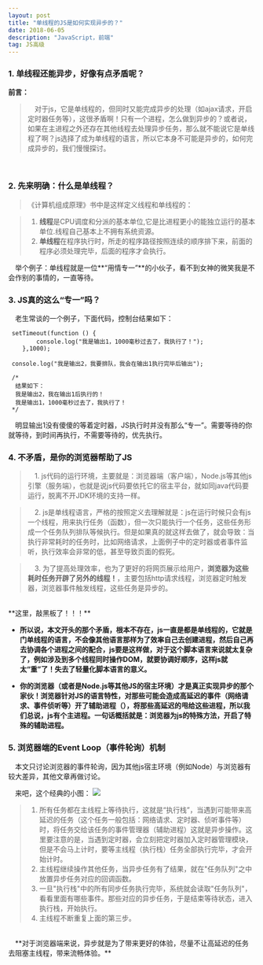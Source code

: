 ```yaml
---
layout: post
title: "单线程的JS是如何实现异步的？"
date: 2018-06-05
description: "JavaScript，前端"
tag: JS高级 
--- 
```

### **1. 单线程还能异步，好像有点矛盾呢？**
**前言：**	

> &emsp;对于js，它是单线程的，但同时又能完成异步的处理（如ajax请求，开启定时器任务等），这很矛盾啊！只有一个进程，怎么做到异步的？或者说，如果在主进程之外还存在其他线程去处理异步任务，那么就不能说它是单线程了啊？js选择了成为单线程的语言，所以它本身不可能是异步的，如何完成异步的，我们慢慢探讨。

<br>

### **2. 先来明确：什么是单线程？**

>《计算机组成原理》书中是这样定义线程和单线程的：

> 1. **线程**是CPU调度和分派的基本单位,它是比进程更小的能独立运行的基本单位.线程自己基本上不拥有系统资源。
> 2. **单线程**在程序执行时，所走的程序路径按照连续的顺序排下来，前面的程序必须处理完毕，后面的程序才会执行。

&emsp;举个例子：单线程就是一位**“用情专一”**的小伙子，看不到女神的微笑我是不会作别的事情的，一直等待。

### **3. JS真的这么“专一”吗？**	
&emsp;老生常谈的一个例子，下面代码，控制台结果如下：

	 setTimeout(function () {
	        console.log("我是输出1，1000毫秒过去了，我执行了！");
	    },1000);
	
	 console.log("我是输出2，我要排队，我会在输出1执行完毕后输出");
	 
	 /*		
	  结果如下：
	  我是输出2，我在输出1后执行的！
	  我是输出1，1000毫秒过去了，我执行了！
	 */
	 
&emsp;明显输出1没有傻傻的等着定时器，JS执行时并没有那么“专一”。需要等待的你就等待，到时间再执行，不需要等待的，优先执行。

### **4. 不矛盾，是你的浏览器帮助了JS**

> &emsp;1. js代码的运行环境，主要就是：浏览器端（客户端），Node.js等其他js引擎（服务端），也就是说js代码要依托它的宿主平台，就如同java代码要运行，脱离不开JDK环境的支持一样。

> &emsp;2. js是单线程语言，严格的按照定义去理解就是：js在运行时候只会有js一个线程，用来执行任务（函数），但一次只能执行一个任务，这些任务形成一个任务队列排队等候执行。但是如果真的就这样去做了，就会导致：当执行非常耗时的任务时，比如网络请求，上面例子中的定时器或者事件监听，执行效率会非常的低，甚至导致页面的假死。

> &emsp;3. 为了提高处理效率，也为了更好的将网页展示给用户，**浏览器为这些耗时任务开辟了另外的线程！**，主要包括http请求线程，浏览器定时触发器，浏览器事件触发线程，这些任务是异步的。

<br>
**这里，敲黑板了！！！**

* **所以说，本文开头的那个矛盾，根本不存在，js一直是都是单线程的，它就是门单线程的语言，不会像其他语言那样为了效率自己去创建进程，然后自己再去协调各个进程之间的配合，js要是这样做，对于这个脚本语言来说就太复杂了，例如涉及到多个线程同时操作DOM，就要协调好顺序，这样js就太“重”了！失去了轻量化脚本语言的意义。**

* **你的浏览器（或者是Node.js等其他JS的宿主环境）才是真正实现异步的那个家伙！浏览器针对JS的语言特性，对那些可能会造成高延迟的事件（网络请求、事件侦听等）开了辅助进程（），将那些高延迟的甩给这些进程，所以我们总说，js有个主进程。一句话概括就是：浏览器为js的特殊方法，开启了特殊的辅助进程。**

### **5. 浏览器端的Event Loop（事件轮询）机制**
&emsp;本文只讨论浏览器的事件轮询，因为其他js宿主环境（例如Node）与浏览器有较大差异，其他文章再做讨论。

&emsp;来吧，这个经典的小图：
![](http://oi5hiw2r7.bkt.clouddn.com/%E4%BA%8B%E4%BB%B6%E5%BE%AA%E7%8E%AF%E6%A8%A1%E5%9E%8B.png)

> 1. 所有任务都在主线程上等待执行，这就是“执行栈”，当遇到可能带来高延迟的任务（这个任务一般包括：网络请求、定时器、侦听事件等）时，将任务交给该任务的事件管理器（辅助进程）这就是异步操作。这里要注意的是，当遇到定时器，会立刻把定时器加入定时器管理模块，但是不会马上计时，要等主线程（执行栈）任务全部执行完毕，才会开始计时。
> 2. 主线程继续操作其他任务，当异步任务有了结果，就在"任务队列"之中放置异步任务对应的回调函数。	
> 3. 一旦"执行栈"中的所有同步任务执行完毕，系统就会读取"任务队列"，看看里面有哪些事件。那些对应的异步任务，于是结束等待状态，进入执行栈，开始执行。	
> 4. 主线程不断重复上面的第三步。

<br>
&emsp;**对于浏览器端来说，异步就是为了带来更好的体验，尽量不让高延迟的任务去阻塞主线程，带来流畅体验。**